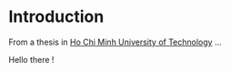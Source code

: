 # Introduction

From a thesis in [Ho Chi Minh University of Technology](https://hcmut.edu.vn/) ...

Hello there !


